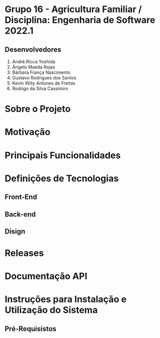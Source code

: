 # Grupo 16 - Agricultura Familiar / Disciplina: Engenharia de Software 2022.1
## Desenvolvedores

1. André Ricca Yoshida
1. Ângelo Maeda Rojas
1. Bárbara França Nascimento
1. Gustavo Rodrigues dos Santos
1. Kevin Willy Antunes de Freitas
1. Rodrigo da Silva Cassimiro

# Sobre o Projeto

# Motivação

# Principais Funcionalidades

# Definições de Tecnologias
## Front-End
## Back-end
## Disign

# Releases

# Documentação API

# Instruções para Instalação e Utilização do Sistema

## Pré-Requisistos
